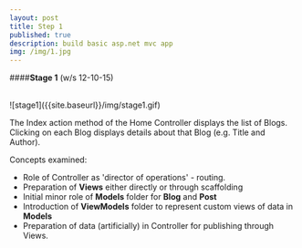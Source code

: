 ```yaml
---
layout: post
title: Step 1
published: true
description: build basic asp.net mvc app
img: /img/1.jpg
---
```

####**Stage 1** (w/s 12-10-15)

<br>
![stage1]({{site.baseurl}}/img/stage1.gif)

The Index action method of the Home Controller displays the list of Blogs. Clicking on each Blog displays details about that Blog (e.g. Title and Author).

Concepts examined:

* Role of Controller as 'director of operations' - routing.
* Preparation of **Views** either directly or through scaffolding
* Initial minor role of **Models** folder for **Blog** and **Post**
* Introduction of **ViewModels** folder to represent custom views of data in **Models**
* Preparation of data (artificially) in Controller for publishing through Views.
